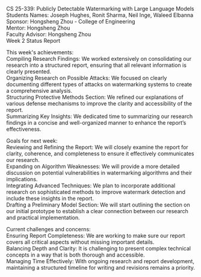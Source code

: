 CS 25-339: Publicly Detectable Watermarking with Large Language Models 
Students Names: Joseph Hughes, Ronit Sharma, Neil Inge, Waleed Elbanna  
Sponsor: Hongsheng Zhou - College of Engineering  
Mentor: Hongsheng Zhou  
Faculty Advisor: Hongsheng Zhou  
Week 2 Status Report

This week's achievements:  
Compiling Research Findings: We worked extensively on consolidating our research into a structured report, ensuring that all relevant information is clearly presented.  
Organizing Research on Possible Attacks: We focused on clearly documenting different types of attacks on watermarking systems to create a comprehensive analysis.  
Structuring Protective Methods Section: We refined our explanations of various defense mechanisms to improve the clarity and accessibility of the report.  
Summarizing Key Insights: We dedicated time to summarizing our research findings in a concise and well-organized manner to enhance the report’s effectiveness.  

Goals for next week:  
Reviewing and Refining the Report: We will closely examine the report for clarity, coherence, and completeness to ensure it effectively communicates our research.  
Expanding on Algorithm Weaknesses: We will provide a more detailed discussion on potential vulnerabilities in watermarking algorithms and their implications.  
Integrating Advanced Techniques: We plan to incorporate additional research on sophisticated methods to improve watermark detection and include these insights in the report.  
Drafting a Preliminary Model Section: We will start outlining the section on our initial prototype to establish a clear connection between our research and practical implementation.  

Current challenges and concerns:  
Ensuring Report Completeness: We are working to make sure our report covers all critical aspects without missing important details.  
Balancing Depth and Clarity: It is challenging to present complex technical concepts in a way that is both thorough and accessible.  
Managing Time Effectively: With ongoing research and report development, maintaining a structured timeline for writing and revisions remains a priority.  
